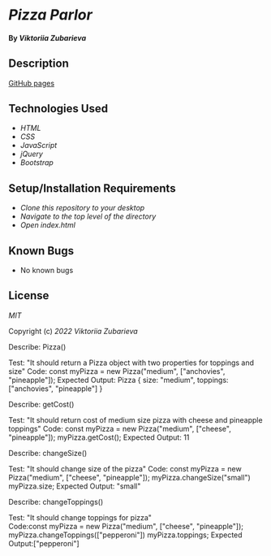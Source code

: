 # _Pizza Parlor_

#### By _**Viktoriia Zubarieva**_
## Description


[GitHub pages]()
## Technologies Used

* _HTML_
* _CSS_
* _JavaScript_
* _jQuery_
* _Bootstrap_

## Setup/Installation Requirements

* _Clone this repository to your desktop_
* _Navigate to the top level of the directory_
* _Open index.html_ 

## Known Bugs

* No known bugs


## License

_MIT_

Copyright (c) _2022_ _Viktoriia Zubarieva_



Describe: Pizza()

Test: "It should return a Pizza object with two properties for toppings and size"
Code: const myPizza = new Pizza("medium", ["anchovies", "pineapple"]);
Expected Output: Pizza { size: "medium", toppings: ["anchovies", "pineapple"] }

Describe: getCost()

Test: "It should return cost of medium size pizza with cheese and pineapple toppings"
Code: const myPizza = new Pizza("medium", ["cheese", "pineapple"]);
      myPizza.getCost();
Expected Output: 11

Describe: changeSize()

Test: "It should change size of the pizza"
Code: const myPizza = new Pizza("medium", ["cheese", "pineapple"]);
      myPizza.changeSize("small")
      myPizza.size;
Expected Output: "small"

Describe: changeToppings()

Test: "It should change toppings for pizza"  
Code:const myPizza = new Pizza("medium", ["cheese", "pineapple"]);
      myPizza.changeToppings(["pepperoni"])
      myPizza.toppings;
Expected Output:["pepperoni"]